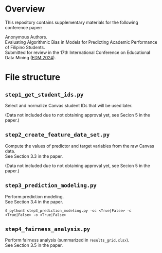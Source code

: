 # Overview

This repository contains supplementary materials for the following conference paper:

Anonymous Authors.\
Evaluating Algorithmic Bias in Models for Predicting Academic Performance of Filipino Students.\
Submitted for review in the 17th International Conference on Educational Data Mining ([EDM 2024](https://educationaldatamining.org/edm2024/)).

# File structure

## `step1_get_student_ids.py`

Select and normalize Canvas student IDs that will be used later.

(Data not included due to not obtaining approval yet, see Secion 5 in the paper.)

## `step2_create_feature_data_set.py`

Compute the values of predictor and target variables from the raw Canvas data.\
See Section 3.3 in the paper.

(Data not included due to not obtaining approval yet, see Secion 5 in the paper.)

## `step3_prediction_modeling.py`

Perform prediction modeling.\
See Section 3.4 in the paper.

```$ python3 step3_prediction_modeling.py -sc <True|False> -c <True|False> -o <True|False>```

## `step4_fairness_analysis.py`

Perform fairness analysis (summarized in `results_grid.xlsx`).\
See Section 3.5 in the paper.
